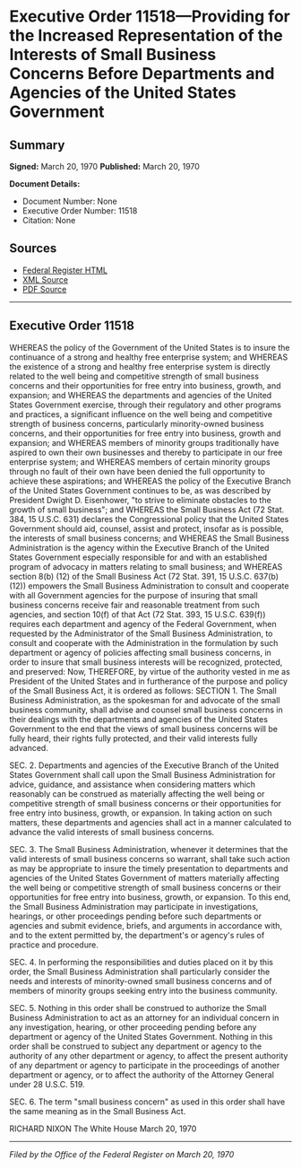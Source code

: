# Executive Order 11518—Providing for the Increased Representation of the Interests of Small Business Concerns Before Departments and Agencies of the United States Government

## Summary

**Signed:** March 20, 1970
**Published:** March 20, 1970

**Document Details:**
- Document Number: None
- Executive Order Number: 11518
- Citation: None

## Sources
- [Federal Register HTML](https://www.presidency.ucsb.edu/documents/executive-order-11518-providing-for-the-increased-representation-the-interests-small)
- [XML Source](None)
- [PDF Source](None)

---

## Executive Order 11518

WHEREAS the policy of the Government of the United States is to insure the continuance of a strong and healthy free enterprise system; and
WHEREAS the existence of a strong and healthy free enterprise system is directly related to the well being and competitive strength of small business concerns and their opportunities for free entry into business, growth, and expansion; and
WHEREAS the departments and agencies of the United States Government exercise, through their regulatory and other programs and practices, a significant influence on the well being and competitive strength of business concerns, particularly minority-owned business concerns, and their opportunities for free entry into business, growth and expansion; and
WHEREAS members of minority groups traditionally have aspired to own their own businesses and thereby to participate in our free enterprise system; and
WHEREAS members of certain minority groups through no fault of their own have been denied the full opportunity to achieve these aspirations; and
WHEREAS the policy of the Executive Branch of the United States Government continues to be, as was described by President Dwight D. Eisenhower, "to strive to eliminate obstacles to the growth of small business"; and
WHEREAS the Small Business Act (72 Stat. 384, 15 U.S.C. 631) declares the Congressional policy that the United States Government should aid, counsel, assist and protect, insofar as is possible, the interests of small business concerns; and
WHEREAS the Small Business Administration is the agency within the Executive Branch of the United States Government especially responsible for and with an established program of advocacy in matters relating to small business; and
WHEREAS section 8(b) (12) of the Small Business Act (72 Stat. 391, 15 U.S.C. 637(b) (12)) empowers the Small Business Administration to consult and cooperate with all Government agencies for the purpose of insuring that small business concerns receive fair and reasonable treatment from such agencies, and section 10(f) of that Act (72 Stat. 393, 15 U.S.C. 639(f)) requires each department and agency of the Federal Government, when requested by the Administrator of the Small Business Administration, to consult and cooperate with the Administration in the formulation by such department or agency of policies affecting small business concerns, in order to insure that small business interests will be recognized, protected, and preserved:
Now, THEREFORE, by virtue of the authority vested in me as President of the United States and in furtherance of the purpose and policy of the Small Business Act, it is ordered as follows:
SECTION 1. The Small Business Administration, as the spokesman for and advocate of the small business community, shall advise and counsel small business concerns in their dealings with the departments and agencies of the United States Government to the end that the views of small business concerns will be fully heard, their rights fully protected, and their valid interests fully advanced.

SEC. 2. Departments and agencies of the Executive Branch of the United States Government shall call upon the Small Business Administration for advice, guidance, and assistance when considering matters which reasonably can be construed as materially affecting the well being or competitive strength of small business concerns or their opportunities for free entry into business, growth, or expansion. In taking action on such matters, these departments and agencies shall act in a manner calculated to advance the valid interests of small business concerns.

SEC. 3. The Small Business Administration, whenever it determines that the valid interests of small business concerns so warrant, shall take such action as may be appropriate to insure the timely presentation to departments and agencies of the United States Government of matters materially affecting the well being or competitive strength of small business concerns or their opportunities for free entry into business, growth, or expansion. To this end, the Small Business Administration may participate in investigations, hearings, or other proceedings pending before such departments or agencies and submit evidence, briefs, and arguments in accordance with, and to the extent permitted by, the department's or agency's rules of practice and procedure.

SEC. 4. In performing the responsibilities and duties placed on it by this order, the Small Business Administration shall particularly consider the needs and interests of minority-owned small business concerns and of members of minority groups seeking entry into the business community.

SEC. 5. Nothing in this order shall be construed to authorize the Small Business Administration to act as an attorney for an individual concern in any investigation, hearing, or other proceeding pending before any department or agency of the United States Government. Nothing in this order shall be construed to subject any department or agency to the authority of any other department or agency, to affect the present authority of any department or agency to participate in the proceedings of another department or agency, or to affect the authority of the Attorney General under 28 U.S.C. 519.

SEC. 6. The term "small business concern" as used in this order shall have the same meaning as in the Small Business Act.

RICHARD NIXON
The White House
March 20, 1970

---

*Filed by the Office of the Federal Register on March 20, 1970*

